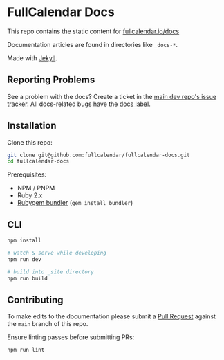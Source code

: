 
# FullCalendar Docs

This repo contains the static content for [fullcalendar.io/docs](https://fullcalendar.io/docs)

Documentation articles are found in directories like `_docs-*`.

Made with [Jekyll](https://jekyllrb.com/).


## Reporting Problems

See a problem with the docs? Create a ticket in the [main dev repo's issue tracker](https://github.com/fullcalendar/fullcalendar/issues). All docs-related bugs have the [docs label](https://github.com/fullcalendar/fullcalendar/issues?q=is%3Aopen+is%3Aissue+label%3ADocs).


## Installation

Clone this repo:

```sh
git clone git@github.com:fullcalendar/fullcalendar-docs.git
cd fullcalendar-docs
```

Prerequisites:

- NPM / PNPM
- Ruby 2.x
- [Rubygem bundler](https://bundler.io/) (`gem install bundler`)


## CLI

```sh
npm install

# watch & serve while developing
npm run dev

# build into _site directory
npm run build
```


## Contributing

To make edits to the documentation please submit a [Pull Request](https://help.github.com/articles/creating-a-pull-request/) against the `main` branch of this repo.

Ensure linting passes before submitting PRs:

```sh
npm run lint
```
